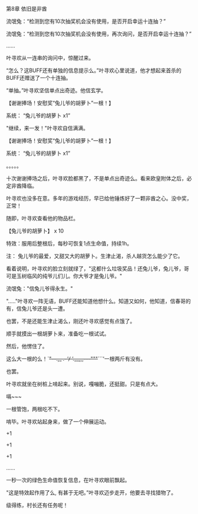 第8章 依旧是非酋

流氓兔：“检测到您有10次抽奖机会没有使用，是否开启幸运十连抽？”

流氓兔：“检测到您有10次抽奖机会没有使用，再次询问，是否开启幸运十连抽？”

......

叶寻欢从一连串的询问中，惊醒过来。

“怎么？这BUFF还有单独的信息提示么。”叶寻欢心里说道，他才想起来首杀的BUFF还赠送了一个十连抽。

“单抽。”叶寻欢坚信单点出奇迹。他信玄学。

【谢谢捧场！安慰奖“兔儿爷的胡萝卜”一根！】

系统： “兔儿爷的胡萝卜 x1”

"继续，来一发！"叶寻欢自信满满。

【谢谢捧场！安慰奖“兔儿爷的胡萝卜”一根！】

系统： “兔儿爷的胡萝卜 x1”

。。。。。

十次谢谢捧场之后，叶寻欢脸都黑了，不是单点出奇迹么。看来欧皇附体之后，必定非酋降临。

叶寻欢也没多在意。多年的游戏经历，早已给他锤炼好了一颗非酋之心。没中奖，正常！

随即，叶寻欢查看他的物品栏。

【兔儿爷的胡萝卜】 x 10

特效：服用后整根后，每秒可恢复1点生命值，持续1h。

注： 兔儿爷的最爱，又甜又大的胡萝卜。生津止渴，杀人越货怎么能少了它。

看着说明，叶寻欢的脸立刻就绿了，"这都什么垃圾奖品！还兔儿爷，兔儿爷，哥可是玉树临风的纯爷儿们儿。你大爷才是兔儿爷。"

流氓兔："信兔儿爷得永生。"

"....."叶寻欢一阵无语，BUFF还能知道他想什么。知道又如何，他知道，信春哥的有，信兔儿爷还是头一遭。

也罢，不是还能生津止渴么，刚还叶寻欢感觉有点饿了。

顺手就摸出一根胡萝卜来，准备吃一根试试。

然后，他愣住了。

这么大一根的么！`~~"--.,_ _.-'/ '.___,,,---"""~~```'一根两斤有没有。

也罢。

叶寻欢就坐在树桩上啃起来。别说，嘎嘣脆，还挺甜。只是有点大。

嗝~~~

一根管饱，两根吃不下。

啃毕。叶寻欢站起身来，做了一个伸展运动。

+1

+1

+1

......

一秒一次的绿色生命值恢复信息，在叶寻欢眼前飘起。

"这是特效起作用了么, 有甚于无吧。”叶寻欢迈步走开，他要去寻找猎物了。

级得练，村长还有任务呢！